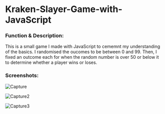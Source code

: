 # Kraken-Slayer-Game-with-JavaScript

<h3>Function & Description:</h3>
This is a small game I made with JavaScript to cememnt my understanding of the basics. 
I randomised the oucomes to be between 0 and 99. 
Then, I fixed an outcome each for when the random number is over 50 or below it to determine whether a player wins or loses. 

<h3>Screenshots:</h3>

![Capture](https://user-images.githubusercontent.com/40691059/75192823-54841380-5755-11ea-8a5a-8e6cacc19b5c.PNG)

![Capture2](https://user-images.githubusercontent.com/40691059/75192842-5a79f480-5755-11ea-8798-f922ff49942f.PNG)

![Capture3](https://user-images.githubusercontent.com/40691059/75192849-5e0d7b80-5755-11ea-8b8e-9f19658779db.PNG)

